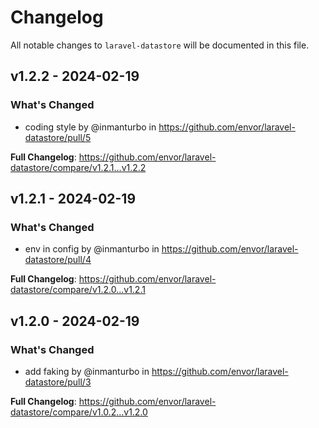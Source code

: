 # Changelog

All notable changes to `laravel-datastore` will be documented in this file.

## v1.2.2 - 2024-02-19

### What's Changed

* coding style by @inmanturbo in https://github.com/envor/laravel-datastore/pull/5

**Full Changelog**: https://github.com/envor/laravel-datastore/compare/v1.2.1...v1.2.2

## v1.2.1 - 2024-02-19

### What's Changed

* env in config by @inmanturbo in https://github.com/envor/laravel-datastore/pull/4

**Full Changelog**: https://github.com/envor/laravel-datastore/compare/v1.2.0...v1.2.1

## v1.2.0 - 2024-02-19

### What's Changed

* add faking by @inmanturbo in https://github.com/envor/laravel-datastore/pull/3

**Full Changelog**: https://github.com/envor/laravel-datastore/compare/v1.0.2...v1.2.0

